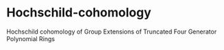 # Hochschild-cohomology
Hochschild cohomology of Group Extensions of Truncated Four Generator Polynomial Rings

